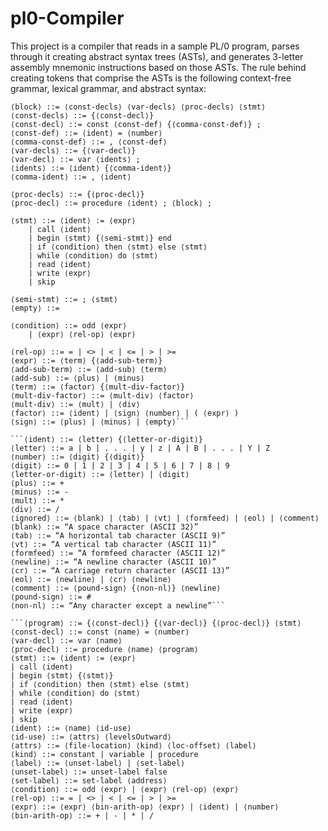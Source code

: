 # pl0-Compiler

This project is a compiler that reads in a sample PL/0 program, parses through it creating abstract syntax trees (ASTs), and generates 3-letter assembly mnemonic instructions based on those ASTs. The rule behind creating tokens that comprise the ASTs is the following context-free grammar, lexical grammar, and abstract syntax:

```⟨program⟩ ::= ⟨block⟩ . 
⟨block⟩ ::= ⟨const-decls⟩ ⟨var-decls⟩ ⟨proc-decls⟩ ⟨stmt⟩
⟨const-decls⟩ ::= {⟨const-decl⟩}
⟨const-decl⟩ ::= const ⟨const-def⟩ {⟨comma-const-def⟩} ;
⟨const-def⟩ ::= ⟨ident⟩ = ⟨number⟩
⟨comma-const-def⟩ ::= , ⟨const-def⟩
⟨var-decls⟩ ::= {⟨var-decl⟩}
⟨var-decl⟩ ::= var ⟨idents⟩ ;
⟨idents⟩ ::= ⟨ident⟩ {⟨comma-ident⟩}
⟨comma-ident⟩ ::= , ⟨ident⟩

⟨proc-decls⟩ ::= {⟨proc-decl⟩}
⟨proc-decl⟩ ::= procedure ⟨ident⟩ ; ⟨block⟩ ;

⟨stmt⟩ ::= ⟨ident⟩ := ⟨expr⟩
    | call ⟨ident⟩
    | begin ⟨stmt⟩ {⟨semi-stmt⟩} end
    | if ⟨condition⟩ then ⟨stmt⟩ else ⟨stmt⟩
    | while ⟨condition⟩ do ⟨stmt⟩
    | read ⟨ident⟩
    | write ⟨expr⟩
    | skip

⟨semi-stmt⟩ ::= ; ⟨stmt⟩
⟨empty⟩ ::=

⟨condition⟩ ::= odd ⟨expr⟩
    | ⟨expr⟩ ⟨rel-op⟩ ⟨expr⟩

⟨rel-op⟩ ::= = | <> | < | <= | > | >=
⟨expr⟩ ::= ⟨term⟩ {⟨add-sub-term⟩}
⟨add-sub-term⟩ ::= ⟨add-sub⟩ ⟨term⟩
⟨add-sub⟩ ::= ⟨plus⟩ | ⟨minus⟩
⟨term⟩ ::= ⟨factor⟩ {⟨mult-div-factor⟩}
⟨mult-div-factor⟩ ::= ⟨mult-div⟩ ⟨factor⟩
⟨mult-div⟩ ::= ⟨mult⟩ | ⟨div⟩
⟨factor⟩ ::= ⟨ident⟩ | ⟨sign⟩ ⟨number⟩ | ( ⟨expr⟩ )
⟨sign⟩ ::= ⟨plus⟩ | ⟨minus⟩ | ⟨empty⟩```

```⟨ident⟩ ::= ⟨letter⟩ {⟨letter-or-digit⟩}
⟨letter⟩ ::= a | b | . . . | y | z | A | B | . . . | Y | Z
⟨number⟩ ::= ⟨digit⟩ {⟨digit⟩}
⟨digit⟩ ::= 0 | 1 | 2 | 3 | 4 | 5 | 6 | 7 | 8 | 9
⟨letter-or-digit⟩ ::= ⟨letter⟩ | ⟨digit⟩
⟨plus⟩ ::= +
⟨minus⟩ ::= -
⟨mult⟩ ::= *
⟨div⟩ ::= /
⟨ignored⟩ ::= ⟨blank⟩ | ⟨tab⟩ | ⟨vt⟩ | ⟨formfeed⟩ | ⟨eol⟩ | ⟨comment⟩
⟨blank⟩ ::= “A space character (ASCII 32)”
⟨tab⟩ ::= “A horizontal tab character (ASCII 9)”
⟨vt⟩ ::= “A vertical tab character (ASCII 11)”
⟨formfeed⟩ ::= “A formfeed character (ASCII 12)”
⟨newline⟩ ::= “A newline character (ASCII 10)”
⟨cr⟩ ::= “A carriage return character (ASCII 13)”
⟨eol⟩ ::= ⟨newline⟩ | ⟨cr⟩ ⟨newline⟩
⟨comment⟩ ::= ⟨pound-sign⟩ {⟨non-nl⟩} ⟨newline⟩
⟨pound-sign⟩ ::= #
⟨non-nl⟩ ::= “Any character except a newline”```

```⟨program⟩ ::= {⟨const-decl⟩} {⟨var-decl⟩} {⟨proc-decl⟩} ⟨stmt⟩
⟨const-decl⟩ ::= const ⟨name⟩ = ⟨number⟩
⟨var-decl⟩ ::= var ⟨name⟩
⟨proc-decl⟩ ::= procedure ⟨name⟩ ⟨program⟩
⟨stmt⟩ ::= ⟨ident⟩ := ⟨expr⟩
| call ⟨ident⟩
| begin ⟨stmt⟩ {⟨stmt⟩}
| if ⟨condition⟩ then ⟨stmt⟩ else ⟨stmt⟩
| while ⟨condition⟩ do ⟨stmt⟩
| read ⟨ident⟩
| write ⟨expr⟩
| skip
⟨ident⟩ ::= ⟨name⟩ ⟨id-use⟩
⟨id-use⟩ ::= ⟨attrs⟩ ⟨levelsOutward⟩
⟨attrs⟩ ::= ⟨file-location⟩ ⟨kind⟩ ⟨loc-offset⟩ ⟨label⟩
⟨kind⟩ ::= constant | variable | procedure
⟨label⟩ ::= ⟨unset-label⟩ | ⟨set-label⟩
⟨unset-label⟩ ::= unset-label false
⟨set-label⟩ ::= set-label ⟨address⟩
⟨condition⟩ ::= odd ⟨expr⟩ | ⟨expr⟩ ⟨rel-op⟩ ⟨expr⟩
⟨rel-op⟩ ::= = | <> | < | <= | > | >=
⟨expr⟩ ::= ⟨expr⟩ ⟨bin-arith-op⟩ ⟨expr⟩ | ⟨ident⟩ | ⟨number⟩
⟨bin-arith-op⟩ ::= + | - | * | /
